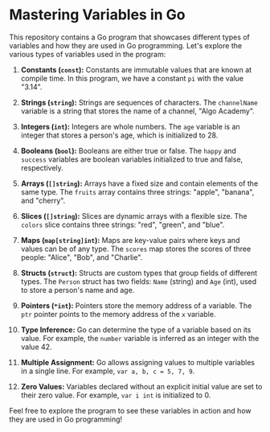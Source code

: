 # Mastering Variables in Go

This repository contains a Go program that showcases different types of variables and how they are used in Go programming. Let's explore the various types of variables used in the program:

1. **Constants (`const`):** Constants are immutable values that are known at compile time. In this program, we have a constant `pi` with the value "3.14".

2. **Strings (`string`):** Strings are sequences of characters. The `channelName` variable is a string that stores the name of a channel, "Algo Academy".

3. **Integers (`int`):** Integers are whole numbers. The `age` variable is an integer that stores a person's age, which is initialized to 28.

4. **Booleans (`bool`):** Booleans are either true or false. The `happy` and `success` variables are boolean variables initialized to true and false, respectively.

5. **Arrays (`[]string`):** Arrays have a fixed size and contain elements of the same type. The `fruits` array contains three strings: "apple", "banana", and "cherry".

6. **Slices (`[]string`):** Slices are dynamic arrays with a flexible size. The `colors` slice contains three strings: "red", "green", and "blue".

7. **Maps (`map[string]int`):** Maps are key-value pairs where keys and values can be of any type. The `scores` map stores the scores of three people: "Alice", "Bob", and "Charlie".

8. **Structs (`struct`):** Structs are custom types that group fields of different types. The `Person` struct has two fields: `Name` (string) and `Age` (int), used to store a person's name and age.

9. **Pointers (`*int`):** Pointers store the memory address of a variable. The `ptr` pointer points to the memory address of the `x` variable.

10. **Type Inference:** Go can determine the type of a variable based on its value. For example, the `number` variable is inferred as an integer with the value 42.

11. **Multiple Assignment:** Go allows assigning values to multiple variables in a single line. For example, `var a, b, c = 5, 7, 9`.

12. **Zero Values:** Variables declared without an explicit initial value are set to their zero value. For example, `var i int` is initialized to 0.

Feel free to explore the program to see these variables in action and how they are used in Go programming!

